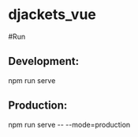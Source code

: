 # djackets_vue

#Run
## Development:
npm run serve
## Production:
npm run serve -- --mode=production

